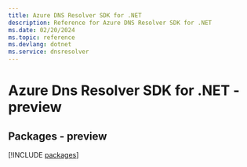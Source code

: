 ```yaml
---
title: Azure DNS Resolver SDK for .NET
description: Reference for Azure DNS Resolver SDK for .NET
ms.date: 02/20/2024
ms.topic: reference
ms.devlang: dotnet
ms.service: dnsresolver
---
```

# Azure Dns Resolver SDK for .NET - preview
## Packages - preview
[!INCLUDE [packages](dns-resolver-index.md)]